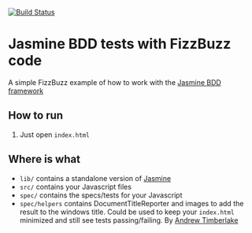 [![Build Status](https://travis-ci.org/gerbenjacobs/jasmine-fizzbuzz-test.png?branch=master)](https://travis-ci.org/gerbenjacobs/jasmine-fizzbuzz-test)
# Jasmine BDD tests with FizzBuzz code
A simple FizzBuzz example of how to work with the [Jasmine BDD framework](http://pivotal.github.io/jasmine/)

## How to run
1. Just open `index.html`

## Where is what
* `lib/` contains a standalone version of [Jasmine](https://github.com/pivotal/jasmine/downloads)
* `src/` contains your Javascript files
* `spec/` contains the specs/tests for your Javascript
* `spec/helpers` contains DocumentTitleReporter and images to add the result to the windows title. 
Could be used to keep your `index.html` minimized and still see tests passing/failing. 
By [Andrew Timberlake](https://github.com/andrewtimberlake/jasmine-document-title-reporter)
